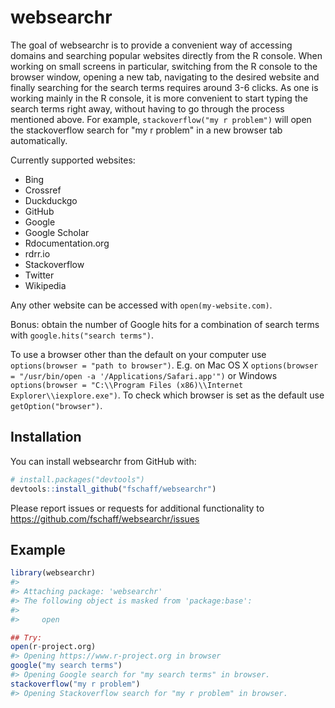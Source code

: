 
<!-- README.md is generated from README.Rmd. Please edit that file -->
websearchr
==========

The goal of websearchr is to provide a convenient way of accessing domains and searching popular websites directly from the R console. When working on small screens in particular, switching from the R console to the browser window, opening a new tab, navigating to the desired website and finally searching for the search terms requires around 3-6 clicks. As one is working mainly in the R console, it is more convenient to start typing the search terms right away, without having to go through the process mentioned above. For example, `stackoverflow("my r problem")` will open the stackoverflow search for "my r problem" in a new browser tab automatically.

Currently supported websites:

-   Bing
-   Crossref
-   Duckduckgo
-   GitHub
-   Google
-   Google Scholar
-   Rdocumentation.org
-   rdrr.io
-   Stackoverflow
-   Twitter
-   Wikipedia

Any other website can be accessed with `open(my-website.com)`.

Bonus: obtain the number of Google hits for a combination of search terms with `google.hits("search terms")`.

To use a browser other than the default on your computer use `options(browser = "path to browser")`. E.g. on Mac OS X `options(browser = "/usr/bin/open -a '/Applications/Safari.app'")` or Windows `options(browser = "C:\\Program Files (x86)\\Internet Explorer\\iexplore.exe")`. To check which browser is set as the default use `getOption("browser")`.

Installation
------------

You can install websearchr from GitHub with:

``` r
# install.packages("devtools")
devtools::install_github("fschaff/websearchr")
```

Please report issues or requests for additional functionality to <https://github.com/fschaff/websearchr/issues>

Example
-------

``` r
library(websearchr)
#> 
#> Attaching package: 'websearchr'
#> The following object is masked from 'package:base':
#> 
#>     open

## Try:
open(r-project.org)
#> Opening https://www.r-project.org in browser
google("my search terms")
#> Opening Google search for "my search terms" in browser.
stackoverflow("my r problem")
#> Opening Stackoverflow search for "my r problem" in browser.
```
